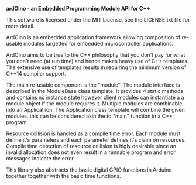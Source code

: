 **ardOino - an Embedded Programming Module API for C++**

This software is licensed under the MIT License, see the LICENSE.txt file
for more detail.

ArdOino is an embedded application framework allowing composition
of re-usable modules targetted for embedded microcontroller applications.

ArdOino aims to be true to the C++ philosophy that you don't pay for what
you don't need (at run time) and hence makes heavy use of C++ templates.
The extensive use of templates results in requiring the minimum version 
of C++14 compiler support.

The main re-usable component is the "module". The module interface is 
described in the ModuleBase class template. It provides 4 static methods and
contains no instance state however client modules can instantiate a a module
object if the module requires it. Multiple modules are combinable into an
Applicatiion. The Application class template will combine the given modules, 
this can be considered akin the to "main" function in a C++ program.

Resource collision is handled as a compile time error. Each module must 
define it's parameters and each parameter defines it's claim on resources.
Compile time detection of resource collision is higly desirable since an
invalid allocation does not even result in a runnable program and error 
messages indicate the error.
 
This library also abstracts the basic digital GPIO functions in Arduino 
together together with the basic time functions.

